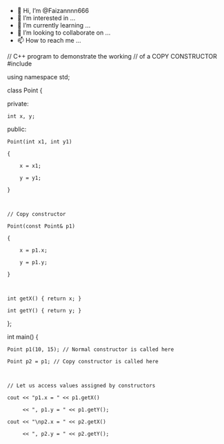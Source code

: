 - 👋 Hi, I’m @Faizannnn666
- 👀 I’m interested in ...
- 🌱 I’m currently learning ...
- 💞️ I’m looking to collaborate on ...
- 📫 How to reach me ...

<!---
Faizannnn666/Faizannnn666 is a ✨ special ✨ repository because its `README.md` (this file) appears on your GitHub profile.
You  can now acces azharali___x link to take a look at your changes.
--->
// C++ program to demonstrate the working 
// of a COPY CONSTRUCTOR 
#include <iostream> 

using namespace std; 

  

class Point { 

private: 

    int x, y; 

  

public: 

    Point(int x1, int y1) 

    { 

        x = x1; 

        y = y1; 

    } 

  

    // Copy constructor 

    Point(const Point& p1) 

    { 

        x = p1.x; 

        y = p1.y; 

    } 

  

    int getX() { return x; } 

    int getY() { return y; } 
}; 

  

int main() 
{ 

    Point p1(10, 15); // Normal constructor is called here 

    Point p2 = p1; // Copy constructor is called here 

  

    // Let us access values assigned by constructors 

    cout << "p1.x = " << p1.getX() 

         << ", p1.y = " << p1.getY(); 

    cout << "\np2.x = " << p2.getX() 

         << ", p2.y = " << p2.getY(); 

  
